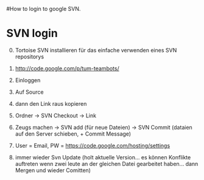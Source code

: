 #How to login to google SVN.

# SVN login #

0. Tortoise SVN installieren für das einfache verwenden eines SVN repositorys

1. http://code.google.com/p/tum-teambots/

2. Einloggen

3. Auf Source

4. dann den Link raus kopieren

5. Ordner -> SVN Checkout -> Link

6. Zeugs machen -> SVN add (für neue Dateien) -> SVN Commit (dataien auf den Server schieben, + Commit Message)

7. User = Email, PW = https://code.google.com/hosting/settings

8. immer wieder Svn Update (holt aktuelle Version... es können Konflikte auftreten wenn zwei leute an der gleichen Datei gearbeitet haben... dann Mergen und wieder Comitten)


